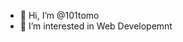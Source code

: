 - 👋 Hi, I’m @101tomo
- 👀 I’m interested in Web Developemnt

<!---
101tomo/101tomo is a ✨ special ✨ repository because its `README.md` (this file) appears on your GitHub profile.
You can click the Preview link to take a look at your changes.
--->
